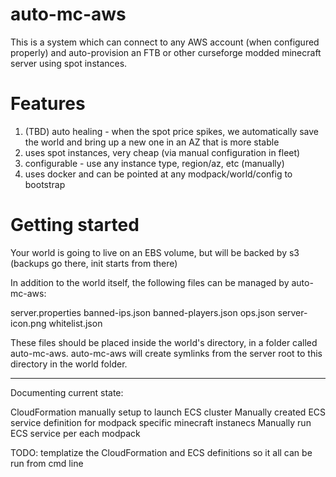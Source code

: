 # auto-mc-aws
This is a system which can connect to any AWS account (when configured properly) and auto-provision an FTB or other curseforge modded minecraft server using spot instances.

# Features
1. (TBD) auto healing - when the spot price spikes, we automatically save the world and bring up a new one in an AZ that is more stable
2. uses spot instances, very cheap (via manual configuration in fleet)
3. configurable - use any instance type, region/az, etc (manually)
4. uses docker and can be pointed at any modpack/world/config to bootstrap

# Getting started
Your world is going to live on an EBS volume, but will be backed by s3 (backups go there, init starts from there)

In addition to the world itself, the following files can be managed by auto-mc-aws:

  server.properties
  banned-ips.json
  banned-players.json
  ops.json
  server-icon.png
  whitelist.json

These files should be placed inside the world's directory, in a folder called auto-mc-aws. auto-mc-aws will create symlinks from the server root to this directory in the world folder.

---
Documenting current state:

CloudFormation manually setup to launch ECS cluster
Manually created ECS service definition for modpack specific minecraft instanecs
Manually run ECS service per each modpack

TODO: templatize the CloudFormation and ECS definitions so it all can be run from cmd line
